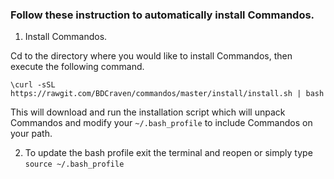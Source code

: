 ### Follow these instruction to automatically install Commandos.

1. Install Commandos.

Cd to the directory where you would like to install Commandos, then execute the following command.
```
\curl -sSL https://rawgit.com/BDCraven/commandos/master/install/install.sh | bash
```
This will download and run the installation script which will unpack Commandos and modify your `~/.bash_profile` to include Commandos on your path.

2. To update the bash profile exit the terminal and reopen or simply type `source ~/.bash_profile`
